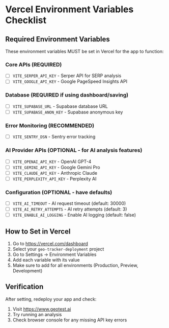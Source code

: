 # Vercel Environment Variables Checklist

## Required Environment Variables

These environment variables MUST be set in Vercel for the app to function:

### Core APIs (REQUIRED)
- [ ] `VITE_SERPER_API_KEY` - Serper API for SERP analysis
- [ ] `VITE_GOOGLE_API_KEY` - Google PageSpeed Insights API

### Database (REQUIRED if using dashboard/saving)
- [ ] `VITE_SUPABASE_URL` - Supabase database URL
- [ ] `VITE_SUPABASE_ANON_KEY` - Supabase anonymous key

### Error Monitoring (RECOMMENDED)
- [ ] `VITE_SENTRY_DSN` - Sentry error tracking

### AI Provider APIs (OPTIONAL - for AI analysis features)
- [ ] `VITE_OPENAI_API_KEY` - OpenAI GPT-4
- [ ] `VITE_GEMINI_API_KEY` - Google Gemini Pro
- [ ] `VITE_CLAUDE_API_KEY` - Anthropic Claude
- [ ] `VITE_PERPLEXITY_API_KEY` - Perplexity AI

### Configuration (OPTIONAL - have defaults)
- [ ] `VITE_AI_TIMEOUT` - AI request timeout (default: 30000)
- [ ] `VITE_AI_RETRY_ATTEMPTS` - AI retry attempts (default: 3)
- [ ] `VITE_ENABLE_AI_LOGGING` - Enable AI logging (default: false)

## How to Set in Vercel

1. Go to https://vercel.com/dashboard
2. Select your `geo-tracker-deployment` project
3. Go to Settings → Environment Variables
4. Add each variable with its value
5. Make sure to add for all environments (Production, Preview, Development)

## Verification

After setting, redeploy your app and check:
1. Visit https://www.geotest.ai
2. Try running an analysis
3. Check browser console for any missing API key errors